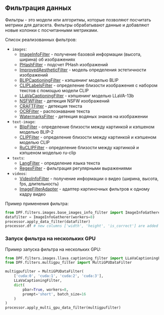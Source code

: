 ## Фильтрация данных

Фильтры - это модели или алгоритмы, которые позволяют посчитать метрики для датасета.
Фильтры обрабатывают данные и добавляют новые колонки с посчитанными метриками.

Список реализованных фильтров:
- `images`:
  - [ImageInfoFilter](DPF/filters/images/info_filter.py) - получение базовой информации (высота, ширина) об изображениях
  - [PHashFilter](DPF/filters/images/hash_filters.py) - подсчет PHash изображений
  - [ImprovedAestheticFilter](DPF/filters/images/aesthetic_improved_filter.py) - модель определения эстетичности изображений
  - [BLIPCaptioningFilter](DPF/filters/images/blip_captioning_filter.py) - кэпшенинг моделью BLIP
  - [CLIPLabelsFilter](DPF/filters/images/cliplabels_filter.py) - определение близости изображения с набором текстов с помощью модели CLIP
  - [LLaVaCaptioningFilter](DPF/filters/images/llava_captioning_filter.py) - кэпшенинг моделью LLaVA-13b
  - [NSFWFilter](DPF/filters/images/nsfw_filter.py) - детекция NSFW изображений
  - [CRAFTFilter](DPF/filters/images/text_detection_filter.py) - детекция текста
  - [OCRFilter](DPF/filters/images/ocr_filter.py) - распознавание текста
  - [WatermarksFilter](DPF/filters/images/watermarks_filter.py) - детекция водяных знаков на изображении
- `text-image`:
  - [BlipFilter](DPF/filters/text2image/blip_filter.py) - определение близости между картинкой и кэпшеном моделью BLIP-2
  - [CLIPFilter](DPF/filters/text2image/clip_filter.py) - определение близости между картинкой и кэпшеном моделью CLIP
  - [RuCLIPFilter](DPF/filters/text2image/ruclip_filter.py) - определение близости между картинкой и кэпшеном моделью ru-clip
- `texts`:
  - [LangFilter](DPF/filters/texts/lang_filter.py) - определение языка текста
  - [RegexFilter](DPF/filters/texts/regex_filter.py) - фильтрация регулярными выражениями
- `videos`:
  - [VideoInfoFilter](DPF/filters/videos/info_filter.py) - получение информации о видео (ширина, высота, fps, длительность)
  - [ImageFilterAdapter](DPF/filters/videos/image_filter_adapter.py) - адаптер картиночных фильтров к одному кадру видео

Пример применения фильтра:
```python
from DPF.filters.images.base_images_info_filter import ImageInfoGatherer
datafilter = ImageInfoGatherer(workers=8)
processor.apply_data_filter(datafilter)
processor.df # new columns ['width', 'height', 'is_correct'] are added
```

### Запуск фильтра на нескольких GPU

Пример запуска фильтра на нескольких GPU:

```python
from DPF.filters.images.llava_captioning_filter import LLaVaCaptioningFilter
from DPF.filters.multigpu_filter import MultiGPUDataFilter

multigpufilter = MultiGPUDataFilter(
    ['cuda:0', 'cuda:1', 'cuda:2', 'cuda:3'],
    LLaVaCaptioningFilter,
    dict(
        pbar=True, workers=8,
        prompt='short', batch_size=16
    )
)
processor.apply_multi_gpu_data_filter(multigpufilter)
```